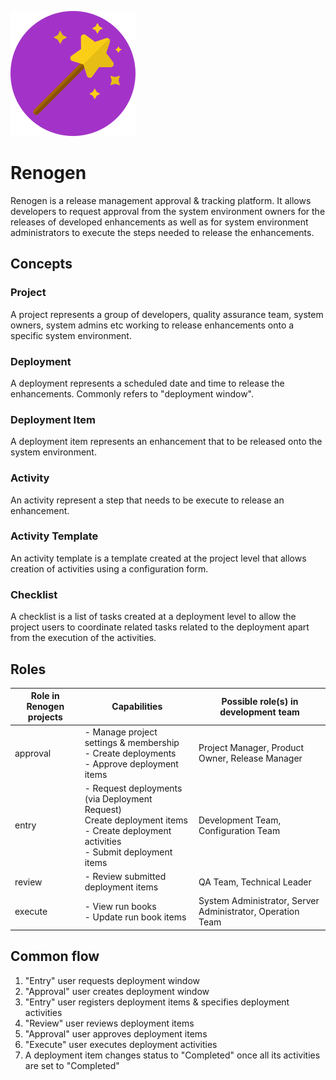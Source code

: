 ![Renogen](public\ui\logo-circle.svg)

# Renogen

Renogen is a release management approval & tracking platform. It allows developers to request approval from the system environment owners for the releases of developed enhancements as well as for system environment administrators to execute the steps needed to release the enhancements.

## Concepts

### Project

A project represents a group of developers, quality assurance team, system owners, system admins etc working to release enhancements onto a specific system environment.

### Deployment

A deployment represents a scheduled date and time to release the enhancements. Commonly refers to "deployment window".

### Deployment Item

A deployment item represents an enhancement that to be released onto the system environment.

### Activity

An activity represent a step that needs to be execute to release an enhancement.

### Activity Template

An activity template is a template created at the project level that allows creation of activities using a configuration form.

### Checklist

A checklist is a list of tasks created at a deployment level to allow the project users to coordinate related tasks related to the deployment apart from the execution of the activities.

## Roles

| Role in Renogen projects | Capabilities                                                 | Possible role(s) in development team                       |
| ------------------------ | ------------------------------------------------------------ | ---------------------------------------------------------- |
| approval                 | - Manage project settings & membership<br />- Create deployments<br />- Approve deployment items | Project Manager, Product Owner, Release Manager            |
| entry                    | - Request deployments (via Deployment Request)<br />Create deployment items<br />- Create deployment activities<br />- Submit deployment items | Development Team, Configuration Team                       |
| review                   | - Review submitted deployment items                          | QA Team, Technical Leader                                  |
| execute                  | - View run books<br />- Update run book items                | System Administrator, Server Administrator, Operation Team |

## Common flow

1. "Entry" user requests deployment window
2. "Approval" user creates deployment window
3. "Entry" user registers deployment items & specifies deployment activities
4. "Review" user reviews deployment items
5. "Approval" user approves deployment items
6. "Execute" user executes deployment activities
7. A deployment item changes status to "Completed" once all its activities are set to "Completed"

